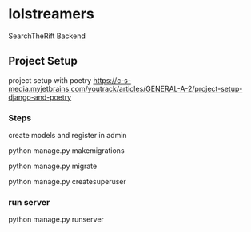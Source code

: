 # lolstreamers
SearchTheRift Backend


## Project Setup
project setup with poetry
https://c-s-media.myjetbrains.com/youtrack/articles/GENERAL-A-2/project-setup-django-and-poetry

### Steps

create models and register in admin

python manage.py makemigrations

python manage.py migrate

python manage.py createsuperuser


### run server
python manage.py runserver
